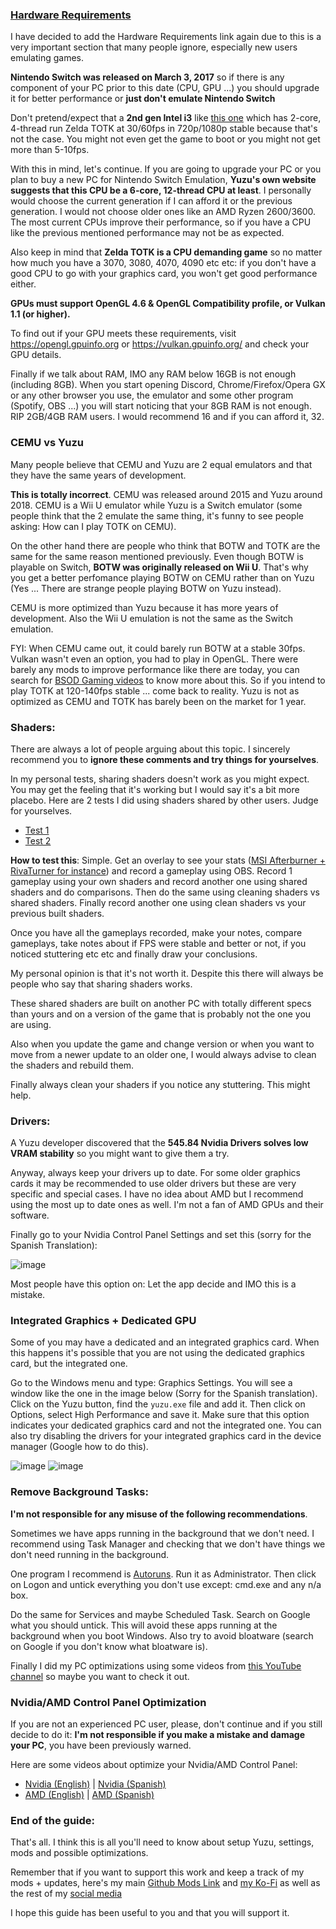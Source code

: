 ### [Hardware Requirements](https://yuzu-emu.org/help/quickstart/#hardware-requirements)

I have decided to add the Hardware Requirements link again due to this is a very important section that many people ignore, especially new users emulating games.

**Nintendo Switch was released on March 3, 2017** so if there is any component of your PC prior to this date (CPU, GPU ...) you should upgrade it for better performance or **just don't emulate Nintendo Switch**

Don't pretend/expect that a **2nd gen Intel i3** like [this one](https://www.intel.la/content/www/xl/es/products/sku/53426/intel-core-i32120-processor-3m-cache-3-30-ghz/specifications.html) which has 2-core, 4-thread run Zelda TOTK at 30/60fps in 720p/1080p stable because that's not the case. You might not even get the game to boot or you might not get more than 5-10fps.

With this in mind, let's continue. If you are going to upgrade your PC or you plan to buy a new PC for Nintendo Switch Emulation, **Yuzu's own website suggests that this CPU be a 6-core, 12-thread CPU at least**. I personally would choose the current generation if I can afford it or the previous generation. I would not choose older ones like an AMD Ryzen 2600/3600. The most current CPUs improve their performance, so if you have a CPU like the previous mentioned performance may not be as expected.

Also keep in mind that **Zelda TOTK is a CPU demanding game** so no matter how much you have a 3070, 3080, 4070, 4090 etc etc: if you don't have a good CPU to go with your graphics card, you won't get good performance either.

**GPUs must support OpenGL 4.6 & OpenGL Compatibility profile, or Vulkan 1.1 (or higher).**

To find out if your GPU meets these requirements, visit https://opengl.gpuinfo.org or https://vulkan.gpuinfo.org/ and check your GPU details.

Finally if we talk about RAM, IMO any RAM below 16GB is not enough (including 8GB). When you start opening Discord, Chrome/Firefox/Opera GX or any other browser you use, the emulator and some other program (Spotify, OBS ...) you will start noticing that your 8GB RAM is not enough. RIP 2GB/4GB RAM users. I would recommend 16 and if you can afford it, 32.

### CEMU vs Yuzu

Many people believe that CEMU and Yuzu are 2 equal emulators and that they have the same years of development. 

**This is totally incorrect**. CEMU was released around 2015 and Yuzu around 2018. CEMU is a Wii U emulator while Yuzu is a Switch emulator (some people think that the 2 emulate the same thing, it's funny to see people asking: How can I play TOTK on CEMU).

On the other hand there are people who think that BOTW and TOTK are the same for the same reason mentioned previously. Even though BOTW is playable on Switch,  **BOTW was originally released on Wii U**. That's why you get a better perfomance playing BOTW on CEMU rather than on Yuzu (Yes ... There are strange people playing BOTW on Yuzu instead).

CEMU is more optimized than Yuzu because it has more years of development. Also the Wii U emulation is not the same as the Switch emulation.

FYI: When CEMU came out, it could barely run BOTW at a stable 30fps. Vulkan wasn't even an option, you had to play in OpenGL. There were barely any mods to improve performance like there are today, you can search for [BSOD Gaming videos](https://www.youtube.com/@BSoDGaming/videos) to know more about this. So if you intend to play TOTK at 120-140fps stable ... come back to reality. Yuzu is not as optimized as CEMU and TOTK has barely been on the market for 1 year.

### Shaders:

There are always a lot of people arguing about this topic. I sincerely recommend you to **ignore these comments and try things for yourselves**.

In my personal tests, sharing shaders doesn't work as you might expect. You may get the feeling that it's working but I would say it's a bit more placebo. Here are 2 tests I did using shaders shared by other users. Judge for yourselves.

- [Test 1](https://youtu.be/JypO8UBHApk?si=AYgdoCwmF9aGoLxA)
- [Test 2](https://www.youtube.com/watch?v=u3x4ZfvptlM)

**How to test this**: Simple. Get an overlay to see your stats ([MSI Afterburner + RivaTurner for instance](https://www.msi.com/Landing/afterburner/graphics-cards)) and record a gameplay using OBS. Record 1 gameplay using your own shaders and record another one using shared shaders and do comparisons. Then do the same using cleaning shaders vs shared shaders. Finally record another one using clean shaders vs your previous built shaders.

Once you have all the gameplays recorded, make your notes, compare gameplays, take notes about if FPS were stable and better or not, if you noticed stuttering etc etc and finally draw your conclusions.

My personal opinion is that it's not worth it. Despite this there will always be people who say that sharing shaders works.

These shared shaders are built on another PC with totally different specs than yours and on a version of the game that is probably not the one you are using.

Also when you update the game and change version or when you want to move from a newer update to an older one, I would always advise to clean the shaders and rebuild them.

Finally always clean your shaders if you notice any stuttering. This might help.

### Drivers:

A Yuzu developer discovered that the **545.84 Nvidia Drivers solves low VRAM stability** so you might want to give them a try.

Anyway, always keep your drivers up to date. For some older graphics cards it may be recommended to use older drivers but these are very specific and special cases. I have no idea about AMD but I recommend using the most up to date ones as well. I'm not a fan of AMD GPUs and their software.

Finally go to your Nvidia Control Panel Settings and set this (sorry for the Spanish Translation):

![image](https://i.imgur.com/xENj0XR.png)

Most people have this option on: Let the app decide and IMO this is a mistake.

### Integrated Graphics + Dedicated GPU

Some of you may have a dedicated and an integrated graphics card. When this happens it's possible that you are not using the dedicated graphics card, but the integrated one.

Go to the Windows menu and type: Graphics Settings. You will see a window like the one in the image below (Sorry for the Spanish translation). Click on the Yuzu button, find the `yuzu.exe` file and add it. Then click on Options, select High Performance and save it. Make sure that this option indicates your dedicated graphics card and not the integrated one. You can also try disabling the drivers for your integrated graphics card in the device manager (Google how to do this).

![image](https://i.imgur.com/SRVvJzo.png)
![image](https://i.imgur.com/zAoeFcT.png)

### Remove Background Tasks:

**I'm not responsible for any misuse of the following recommendations**.

Sometimes we have apps running in the background that we don't need. I recommend using Task Manager and checking that we don't have things we don't need running in the background.

One program I recommend is [Autoruns](https://learn.microsoft.com/en-us/sysinternals/downloads/autoruns). Run it as Administrator. Then click on Logon and untick everything you don't use except: cmd.exe and any n/a box.

Do the same for Services and maybe Scheduled Task. Search on Google what you should untick. This will avoid these apps running at the background when you boot Windows. Also try to avoid bloatware (search on Google if you don't know what bloatware is).

Finally I did my PC optimizations using some videos from [this YouTube channel](https://www.youtube.com/@FR33THY/videos) so maybe you want to check it out.

### Nvidia/AMD Control Panel Optimization

If you are not an experienced PC user, please, don't continue and if you still decide to do it: **I'm not responsible if you make a mistake and damage your PC**, you have been previously warned.

Here are some videos about optimize your Nvidia/AMD Control Panel:

- [Nvidia (English)](https://www.youtube.com/watch?v=uNUyF-d0oa4) | [Nvidia (Spanish)](https://www.youtube.com/watch?v=uNUyF-d0oa4)
- [AMD (English)](https://www.youtube.com/watch?v=uNUyF-d0oa4) | [AMD (Spanish)](https://youtu.be/B_Kb-AjLu5g?si=GWi7CpVm7etACA3X)

### End of the guide:

That's all. I think this is all you'll need to know about setup Yuzu, settings, mods and possible optimizations.

Remember that if you want to support this work and keep a track of my mods + updates, here's my main [Github Mods Link](https://github.com/StevensND/switch-port-mods) and [my Ko-Fi](https://ko-fi.com/stevenss) as well as the rest of my [social media](https://linktr.ee/stevenssv2)

I hope this guide has been useful to you and that you will support it.